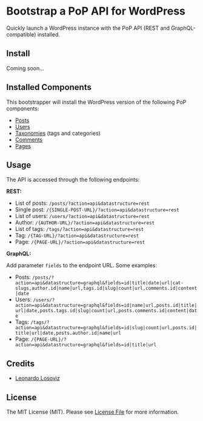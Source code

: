 # Bootstrap a PoP API for WordPress

Quickly launch a WordPress instance with the PoP API (REST and GraphQL-compatible) installed.

## Install

Coming soon...

<!--
### Manual installation

**1. Download WordPress and all PoP components via Composer**

```bash
$ composer create-project leoloso/pop-api-wp yoursitename
```

The script above sets the application options for the `DEV` environment. To set them for `PROD`, prepend the command with `ENV=PROD`:

```bash
$ ENV=PROD composer create-project leoloso/pop-api-wp yoursitename
```

**2. Install the WordPress instance**

- [Install the WordPress database](https://wordpress.org/support/article/how-to-install-wordpress/#step-2-create-the-database-and-a-user)
- [Configure `wp-config.php`](https://wordpress.org/support/article/how-to-install-wordpress/#step-3-set-up-wp-config-php)
- [Run the install script](https://wordpress.org/support/article/how-to-install-wordpress/#step-5-run-the-install-script)

**3. Modify the Site Address (URL)**

Log in to the WordPress admin panel and go to Settings => General (`wp-admin/options-general.php`). There, remove the `/wp` bit from the Site Address (URL) input and save.

**4. Set-up application options**

Upon installation, the Composer script will create file `config/.env` including default values for application options (passed as environment variables). You can further edit this file, or even create more specific ones (following [Symfony's Dotenv component](https://symfony.com/doc/current/components/dotenv.html)'s file hierarchy).
-->
## Installed Components

This bootstrapper will install the WordPress version of the following PoP components:

- [Posts](https://github.com/getpop/posts)
- [Users](https://github.com/getpop/users)
- [Taxonomies](https://github.com/getpop/taxonomies) (tags and categories)
- [Comments](https://github.com/getpop/comments)
- [Pages](https://github.com/getpop/pages)

## Usage

The API is accessed through the following endpoints:

**REST:**

- List of posts: `/posts/?action=api&datastructure=rest`
- Single post: `/{SINGLE-POST-URL}/?action=api&datastructure=rest`
- List of users: `/users/?action=api&datastructure=rest`
- Author: `/{AUTHOR-URL}/?action=api&datastructure=rest`
- List of tags: `/tags/?action=api&datastructure=rest`
- Tag: `/{TAG-URL}/?action=api&datastructure=rest`
- Page: `/{PAGE-URL}/?action=api&datastructure=rest`

**GraphQL:**

Add parameter `fields` to the endpoint URL. Some examples:

- Posts: `/posts/?action=api&datastructure=graphql&fields=id|title|date|url|cat-slugs,author.id|name|url,tags.id|slug|count|url,comments.id|content|date`
- Users: `/users/?action=api&datastructure=graphql&fields=id|name|url,posts.id|title|url|date,posts.tags.id|slug|count|url,posts.comments.id|content|date`
- Tags: `/tags/?action=api&datastructure=graphql&fields=id|slug|count|url,posts.id|title|url|date,posts.author.id|name|url`
- Page: `/{PAGE-URL}/?action=api&datastructure=graphql&fields=id|title|url`

## Credits

- [Leonardo Losoviz][link-author]

## License

The MIT License (MIT). Please see [License File](LICENSE.md) for more information.

[link-author]: https://github.com/leoloso
